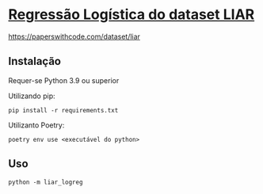 <!--
SPDX-FileCopyrightText: 2024 Guilherme Leoi

SPDX-License-Identifier: Apache-2.0
-->

# [Regressão Logística do dataset LIAR](./main.py)

https://paperswithcode.com/dataset/liar

## Instalação

Requer-se Python 3.9 ou superior

Utilizando pip:
```
pip install -r requirements.txt
```

Utilizanto Poetry:
```
poetry env use <executável do python>
```

## Uso

```
python -m liar_logreg
```
